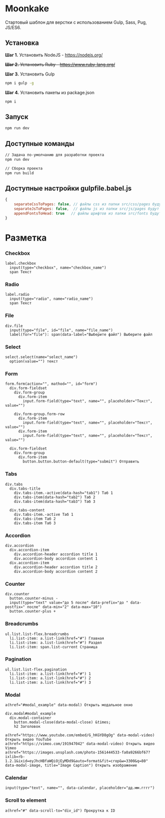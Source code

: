 # Moonkake

Стартовый шаблон для верстки с использованием Gulp, Sass, Pug, JS/ES6.

## Установка

**Шаг 1.** Установить NodeJS - https://nodejs.org/

~~**Шаг 2.** Установить Ruby - https://www.ruby-lang.org/~~

**Шаг 3.** Установить Gulp

```sh
npm i gulp -g
```

**Шаг 4.** Установить пакеты из package.json

```sh
npm i
```

## Запуск

```sh
npm run dev
```

## Доступные команды

```sh
// Задача по-умолчанию для разработки проекта
npm run dev

// Сборка проекта
npm run build
```

## Доступные настройки gulpfile.babel.js

```js
{
	separateCssToPages: false, // файлы css из папки src/css/pages будут подключаться отдельно в head
	separateJsToPages: false,  // файлы js из папки src/js/pages будут подключаться отдельно в head
	appendFontsToHead: true   // файлы шрифтов из папки src/fonts будут подключаться в head
}
```

# Разметка

### Сheckbox

```pug
label.checkbox
  input(type="checkbox", name="checkbox_name")
  span Текст
```

### Radio

```pug
label.radio
  input(type="radio", name="radio_name")
  span Текст
```

### File

```pug
div.file
  input(type="file", id="file", name="file_name")
  label(for="file"): span(data-label="Выберите файл") Выберите файл
```

### Select

```pug
select.select(name="select_name")
  option(value="") текст
```

### Form

```pug
form.form(action="", mathod="", id="form")
  div.form-fieldset
    div.form-group
      div.form-item
        input.form-field(type="text", name="", placeholder="Текст", value="")

    div.form-group.form-row
      div.form-item
        input.form-field(type="text", name="", placeholder="Текст", value="")
      div.form-item
        input.form-field(type="text", name="", placeholder="Текст", value="")

  div.form-fieldset
    div.form-group
      div.form-item
        button.button.button-default(type="submit") Отправить
```

### Tabs

```pug
div.tabs
  div.tabs-title
    div.tabs-item.-active(data-hash="tab1") Таб 1
    div.tabs-item(data-hash="tab2") Таб 2
    div.tabs-item(data-hash="tab3") Таб 3

  div.tabs-content
    div.tabs-item.-active Таб 1
    div.tabs-item Таб 2
    div.tabs-item Таб 3
```

### Accordion

```pug
div.accordion
  div.accordion-item
    div.accordion-header accordion title 1
    div.accordion-body accordion content 1
  div.accordion-item
    div.accordion-header accordion title 2
    div.accordion-body accordion content 2
```

### Counter

```pug
div.counter
  button.counter-minus -
  input(type="text" value="до 5 после" data-prefix="до " data-postfix=" после" data-min="2" data-max="10")
  button.counter-plus +
```

### Breadcrumbs

```pug
ul.list.list-flex.breadcrumbs
  li.list-item: a.list-link(href="#") Главная
  li.list-item: a.list-link(href="#") Раздел
  li.list-item: span.list-current Страница
```

### Pagination

```pug
ul.list.list-flex.pagination
  li.list-item: a.list-link(href="#") 1
  li.list-item: a.list-link(href="#") 2
  li.list-item: a.list-link(href="#") 3
```

### Modal

```pug
a(href="#modal_example" data-modal) Открыть модальное окно

div.modal#modal_example
  div.modal-container
    button.modal-close(data-modal-close) &times;
    h2 Заголовок

a(href="https://www.youtube.com/embed/G_hKGYD8gOg" data-modal-video) Открыть видео YouTube
a(href="https://vimeo.com/191947042" data-modal-video) Открыть видео Vimeo
a(href="https://images.unsplash.com/photo-1561444533-fa0a9266bf67?ixlib=rb-1.2.1&ixid=eyJhcHBfaWQiOjEyMDd9&auto=format&fit=crop&w=3300&q=80" data-modal-image, title="Image Caption") Открыть изображение
```

### Calendar

```pug
input(type="text", name="", data-calendar, placeholder="дд.мм.гггг")
```

### Scroll to element

```pug
a(href="#" data-scroll-to="div_id") Прокрутка к ID
```
